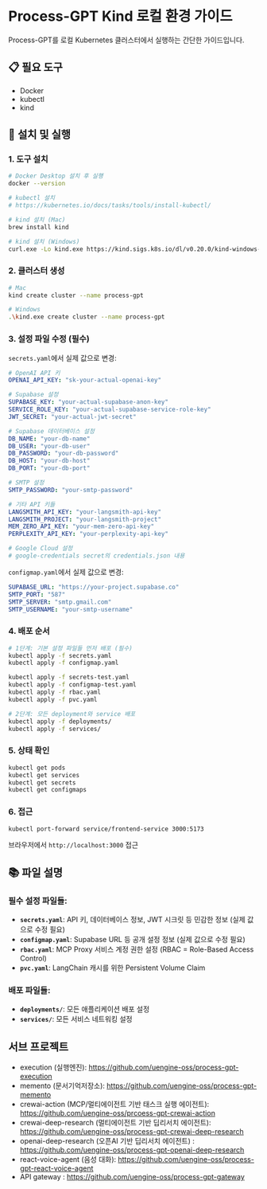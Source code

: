 # Process-GPT Kind 로컬 환경 가이드

Process-GPT를 로컬 Kubernetes 클러스터에서 실행하는 간단한 가이드입니다.

## 📋 필요 도구

* Docker
* kubectl
* kind

## 🚀 설치 및 실행

### 1. 도구 설치
```bash
# Docker Desktop 설치 후 실행
docker --version

# kubectl 설치
# https://kubernetes.io/docs/tasks/tools/install-kubectl/

# kind 설치 (Mac)
brew install kind

# kind 설치 (Windows)
curl.exe -Lo kind.exe https://kind.sigs.k8s.io/dl/v0.20.0/kind-windows-amd64
```

### 2. 클러스터 생성
```bash
# Mac
kind create cluster --name process-gpt

# Windows 
.\kind.exe create cluster --name process-gpt
```

### 3. 설정 파일 수정 (필수)
`secrets.yaml`에서 실제 값으로 변경:
```yaml
# OpenAI API 키
OPENAI_API_KEY: "sk-your-actual-openai-key"

# Supabase 설정
SUPABASE_KEY: "your-actual-supabase-anon-key"
SERVICE_ROLE_KEY: "your-actual-supabase-service-role-key"
JWT_SECRET: "your-actual-jwt-secret"

# Supabase 데이터베이스 설정
DB_NAME: "your-db-name"
DB_USER: "your-db-user"
DB_PASSWORD: "your-db-password"
DB_HOST: "your-db-host"
DB_PORT: "your-db-port"

# SMTP 설정
SMTP_PASSWORD: "your-smtp-password"

# 기타 API 키들
LANGSMITH_API_KEY: "your-langsmith-api-key"
LANGSMITH_PROJECT: "your-langsmith-project"
MEM_ZERO_API_KEY: "your-mem-zero-api-key"
PERPLEXITY_API_KEY: "your-perplexity-api-key"

# Google Cloud 설정
# google-credentials secret의 credentials.json 내용
```

`configmap.yaml`에서 실제 값으로 변경:
```yaml
SUPABASE_URL: "https://your-project.supabase.co"
SMTP_PORT: "587"
SMTP_SERVER: "smtp.gmail.com"
SMTP_USERNAME: "your-smtp-username"
```

### 4. 배포 순서
```bash
# 1단계: 기본 설정 파일들 먼저 배포 (필수)
kubectl apply -f secrets.yaml
kubectl apply -f configmap.yaml

kubectl apply -f secrets-test.yaml
kubectl apply -f configmap-test.yaml
kubectl apply -f rbac.yaml
kubectl apply -f pvc.yaml

# 2단계: 모든 deployment와 service 배포
kubectl apply -f deployments/
kubectl apply -f services/
```

### 5. 상태 확인
```bash
kubectl get pods
kubectl get services
kubectl get secrets
kubectl get configmaps
```

### 6. 접근
```bash
kubectl port-forward service/frontend-service 3000:5173
```
브라우저에서 `http://localhost:3000` 접근

## 📚 파일 설명

### 필수 설정 파일들:
- **`secrets.yaml`**: API 키, 데이터베이스 정보, JWT 시크릿 등 민감한 정보 (실제 값으로 수정 필요)
- **`configmap.yaml`**: Supabase URL 등 공개 설정 정보 (실제 값으로 수정 필요)
- **`rbac.yaml`**: MCP Proxy 서비스 계정 권한 설정 (RBAC = Role-Based Access Control)
- **`pvc.yaml`**: LangChain 캐시를 위한 Persistent Volume Claim

### 배포 파일들:
- **`deployments/`**: 모든 애플리케이션 배포 설정
- **`services/`**: 모든 서비스 네트워킹 설정

## 서브 프로젝트
- execution (실행엔진): https://github.com/uengine-oss/process-gpt-execution
- memento (문서기억저장소): https://github.com/uengine-oss/process-gpt-memento
- crewai-action (MCP/멀티에이전트 기반 태스크 실행 에이전트): https://github.com/uengine-oss/prcoess-gpt-crewai-action
- crewai-deep-research (멀티에이전트 기반 딥리서치 에이전트): https://github.com/uengine-oss/process-gpt-crewai-deep-research
- openai-deep-research (오픈AI 기반 딥리서치 에이전트) : https://github.com/uengine-oss/process-gpt-openai-deep-research
- react-voice-agent (음성 대화): https://github.com/uengine-oss/process-gpt-react-voice-agent
- API gateway : https://github.com/uengine-oss/process-gpt-gateway


